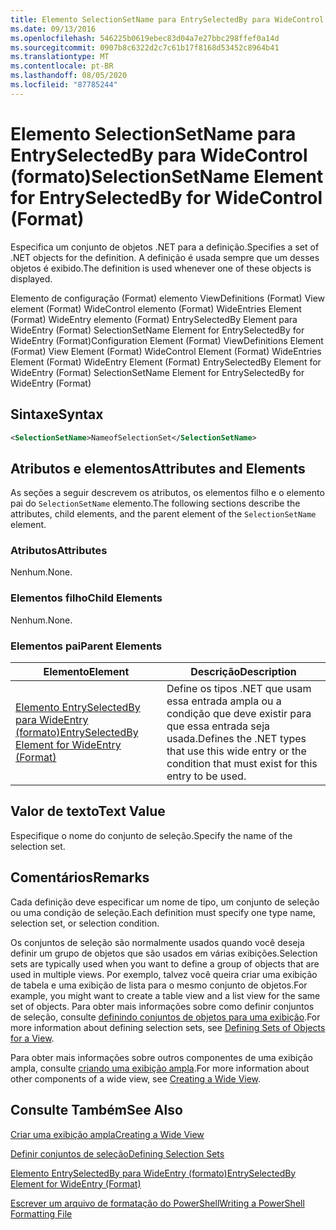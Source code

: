 ```yaml
---
title: Elemento SelectionSetName para EntrySelectedBy para WideControl (Format) | Microsoft Docs
ms.date: 09/13/2016
ms.openlocfilehash: 546225b0619ebec83d04a7e27bbc298ffef0a14d
ms.sourcegitcommit: 0907b8c6322d2c7c61b17f8168d53452c8964b41
ms.translationtype: MT
ms.contentlocale: pt-BR
ms.lasthandoff: 08/05/2020
ms.locfileid: "87785244"
---
```

# <a name="selectionsetname-element-for-entryselectedby-for-widecontrol-format"></a><span data-ttu-id="35916-102">Elemento SelectionSetName para EntrySelectedBy para WideControl (formato)</span><span class="sxs-lookup"><span data-stu-id="35916-102">SelectionSetName Element for EntrySelectedBy for WideControl (Format)</span></span>

<span data-ttu-id="35916-103">Especifica um conjunto de objetos .NET para a definição.</span><span class="sxs-lookup"><span data-stu-id="35916-103">Specifies a set of .NET objects for the definition.</span></span> <span data-ttu-id="35916-104">A definição é usada sempre que um desses objetos é exibido.</span><span class="sxs-lookup"><span data-stu-id="35916-104">The definition is used whenever one of these objects is displayed.</span></span>

<span data-ttu-id="35916-105">Elemento de configuração (Format) elemento ViewDefinitions (Format) View element (Format) WideControl elemento (Format) WideEntries Element (Format) WideEntry elemento (Format) EntrySelectedBy Element para WideEntry (Format) SelectionSetName Element for EntrySelectedBy for WideEntry (Format)</span><span class="sxs-lookup"><span data-stu-id="35916-105">Configuration Element (Format) ViewDefinitions Element (Format) View Element (Format) WideControl Element (Format) WideEntries Element (Format) WideEntry Element (Format) EntrySelectedBy Element for WideEntry (Format) SelectionSetName Element for EntrySelectedBy for WideEntry (Format)</span></span>

## <a name="syntax"></a><span data-ttu-id="35916-106">Sintaxe</span><span class="sxs-lookup"><span data-stu-id="35916-106">Syntax</span></span>

```xml
<SelectionSetName>NameofSelectionSet</SelectionSetName>

```

## <a name="attributes-and-elements"></a><span data-ttu-id="35916-107">Atributos e elementos</span><span class="sxs-lookup"><span data-stu-id="35916-107">Attributes and Elements</span></span>

<span data-ttu-id="35916-108">As seções a seguir descrevem os atributos, os elementos filho e o elemento pai do `SelectionSetName` elemento.</span><span class="sxs-lookup"><span data-stu-id="35916-108">The following sections describe the attributes, child elements, and the parent element of the `SelectionSetName` element.</span></span>

### <a name="attributes"></a><span data-ttu-id="35916-109">Atributos</span><span class="sxs-lookup"><span data-stu-id="35916-109">Attributes</span></span>

<span data-ttu-id="35916-110">Nenhum.</span><span class="sxs-lookup"><span data-stu-id="35916-110">None.</span></span>

### <a name="child-elements"></a><span data-ttu-id="35916-111">Elementos filho</span><span class="sxs-lookup"><span data-stu-id="35916-111">Child Elements</span></span>

<span data-ttu-id="35916-112">Nenhum.</span><span class="sxs-lookup"><span data-stu-id="35916-112">None.</span></span>

### <a name="parent-elements"></a><span data-ttu-id="35916-113">Elementos pai</span><span class="sxs-lookup"><span data-stu-id="35916-113">Parent Elements</span></span>

|<span data-ttu-id="35916-114">Elemento</span><span class="sxs-lookup"><span data-stu-id="35916-114">Element</span></span>|<span data-ttu-id="35916-115">Descrição</span><span class="sxs-lookup"><span data-stu-id="35916-115">Description</span></span>|
|-------------|-----------------|
|[<span data-ttu-id="35916-116">Elemento EntrySelectedBy para WideEntry (formato)</span><span class="sxs-lookup"><span data-stu-id="35916-116">EntrySelectedBy Element for WideEntry (Format)</span></span>](./entryselectedby-element-for-wideentry-format.md)|<span data-ttu-id="35916-117">Define os tipos .NET que usam essa entrada ampla ou a condição que deve existir para que essa entrada seja usada.</span><span class="sxs-lookup"><span data-stu-id="35916-117">Defines the .NET types that use this wide entry or the condition that must exist for this entry to be used.</span></span>|

## <a name="text-value"></a><span data-ttu-id="35916-118">Valor de texto</span><span class="sxs-lookup"><span data-stu-id="35916-118">Text Value</span></span>

<span data-ttu-id="35916-119">Especifique o nome do conjunto de seleção.</span><span class="sxs-lookup"><span data-stu-id="35916-119">Specify the name of the selection set.</span></span>

## <a name="remarks"></a><span data-ttu-id="35916-120">Comentários</span><span class="sxs-lookup"><span data-stu-id="35916-120">Remarks</span></span>

<span data-ttu-id="35916-121">Cada definição deve especificar um nome de tipo, um conjunto de seleção ou uma condição de seleção.</span><span class="sxs-lookup"><span data-stu-id="35916-121">Each definition must specify one type name, selection set, or selection condition.</span></span>

<span data-ttu-id="35916-122">Os conjuntos de seleção são normalmente usados quando você deseja definir um grupo de objetos que são usados em várias exibições.</span><span class="sxs-lookup"><span data-stu-id="35916-122">Selection sets are typically used when you want to define a group of objects that are used in multiple views.</span></span> <span data-ttu-id="35916-123">Por exemplo, talvez você queira criar uma exibição de tabela e uma exibição de lista para o mesmo conjunto de objetos.</span><span class="sxs-lookup"><span data-stu-id="35916-123">For example, you might want to create a table view and a list view for the same set of objects.</span></span> <span data-ttu-id="35916-124">Para obter mais informações sobre como definir conjuntos de seleção, consulte [definindo conjuntos de objetos para uma exibição](./defining-selection-sets.md).</span><span class="sxs-lookup"><span data-stu-id="35916-124">For more information about defining selection sets, see [Defining Sets of Objects for a View](./defining-selection-sets.md).</span></span>

<span data-ttu-id="35916-125">Para obter mais informações sobre outros componentes de uma exibição ampla, consulte [criando uma exibição ampla](./creating-a-wide-view.md).</span><span class="sxs-lookup"><span data-stu-id="35916-125">For more information about other components of a wide view, see [Creating a Wide View](./creating-a-wide-view.md).</span></span>

## <a name="see-also"></a><span data-ttu-id="35916-126">Consulte Também</span><span class="sxs-lookup"><span data-stu-id="35916-126">See Also</span></span>

[<span data-ttu-id="35916-127">Criar uma exibição ampla</span><span class="sxs-lookup"><span data-stu-id="35916-127">Creating a Wide View</span></span>](./creating-a-wide-view.md)

[<span data-ttu-id="35916-128">Definir conjuntos de seleção</span><span class="sxs-lookup"><span data-stu-id="35916-128">Defining Selection Sets</span></span>](./defining-selection-sets.md)

[<span data-ttu-id="35916-129">Elemento EntrySelectedBy para WideEntry (formato)</span><span class="sxs-lookup"><span data-stu-id="35916-129">EntrySelectedBy Element for WideEntry (Format)</span></span>](./entryselectedby-element-for-wideentry-format.md)

[<span data-ttu-id="35916-130">Escrever um arquivo de formatação do PowerShell</span><span class="sxs-lookup"><span data-stu-id="35916-130">Writing a PowerShell Formatting File</span></span>](./writing-a-powershell-formatting-file.md)
